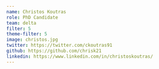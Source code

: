 ```yaml
---
name: Christos Koutras
role: PhD Candidate
team: delta
filter: 5
theme-filter: 5
image: christos.jpg
twitter: https://twitter.com/ckoutras91
github: https://github.com/chrisk21
linkedin: https://www.linkedin.com/in/christoskoutras/
---
```

